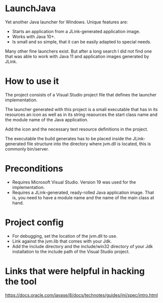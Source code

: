 # LaunchJava

Yet another Java launcher for Windows. Unique features are:
* Starts an application from a JLink-generated application image.
* Works with Java 10+.
* Is small and so simple, that it can be easily adapted to special needs.

Many other fine launchers exist.  But after a long search I did not find one that was able to work with Java 11 and application images generated by JLink.

# How to use it
The project consists of a Visual Studio project file that defines the launcher implementation.

The launcher generated with this project is a small executable that has in its resources an icon as well as in its string reaources the start class name and the module name of the Java application.

Add the icon and the necessary text resource definitions in the project.


The executable the build generates has to be placed inside the JLink-generated file structure into the directory where jvm.dll is located, this is commonly bin/server.

# Preconditions
* Requires Microsoft Visual Studio.  Version 19 was used for the implementation.
* Requires a JLink-generated, ready-rolled Java application image.  That is, you need to have a module name and the name of the main class at hand.

# Project config
* For debugging, set the location of the jvm.dll to use.
* Link against the jvm.lib that comes with your Jdk.
* Add the include directory and the include/win32 directory of your Jdk installation to the include path of the Visual Studio project.

# Links that were helpful in hacking the tool
https://docs.oracle.com/javase/8/docs/technotes/guides/jni/spec/intro.html
